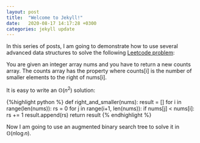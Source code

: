 ```yaml
---
layout: post
title:  "Welcome to Jekyll!"
date:   2020-08-17 14:17:28 +0300
categories: jekyll update
---
```

In this series of posts, I am going to demonstrate how to use several advanced data structures to solve the following [Leetcode problem][leetcode]:

You are given an integer array nums and you have to return a new counts array. The counts array has the property where counts[i] is the number of smaller elements to the right of nums[i].

It is easy to write an $\mathbb O(n^2)$ solution:

{%highlight python %}
def right_and_smaller(nums):
    result = []
    for i in range(len(nums)):
        rs = 0
        for j in range(i+1, len(nums)):
            if nums[j] < nums[i]:
                 rs += 1
        result.append(rs)
    return result
{% endhighlight %}

Now I am going to use an augmented binary search tree to solve it in $\mathbb O(n \log n)$.

[leetcode]: https://leetcode.com/problems/count-of-smaller-numbers-after-self/
